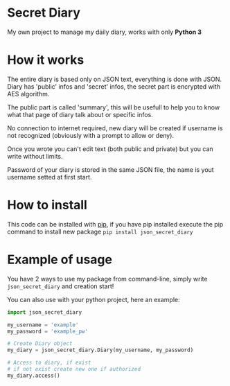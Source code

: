 # Secret Diary
My own project to manage my daily diary, works with only **Python 3**

# How it works
The entire diary is based only on JSON text, everything is done with JSON.
Diary has 'public' infos and 'secret' infos, the secret part is encrypted with AES algorithm.

The public part is called 'summary', this will be usefull to help you to know what that page of diary talk about or specific infos.

No connection to internet required, new diary will be created if username is not recognized (obviously with a prompt to allow or deny).

Once you wrote you can't edit text (both public and private) but you can write without limits.

Password of your diary is stored in the same JSON file, the name is yout username setted at first start.

# How to install

This code can be installed with [pip](https://pypi.org/project/json-secret-diary/), if you have pip installed execute the pip command to install new package `pip install json_secret_diary`

# Example of usage

You have 2 ways to use my package from command-line, simply write `json_secret_diary` and creation start!

You can also use with your python project, here an example:

```python
import json_secret_diary

my_username = 'example'
my_password = 'example_pw'

# Create Diary object
my_diary = json_secret_diary.Diary(my_username, my_password)

# Access to diary, if exist
# if not exist create new one if authorized
my_diary.access()
```
